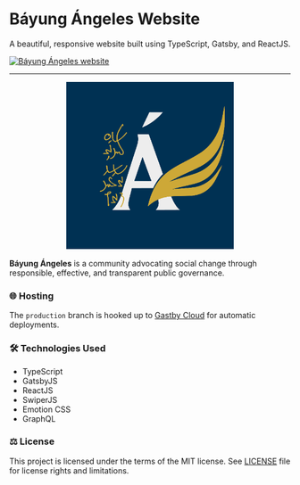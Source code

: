# Báyung Ángeles Website

A beautiful, responsive website built using TypeScript, Gatsby, and ReactJS.

[![Báyung Ángeles website](/screenshots/landing.png?raw=true)](https://bayungangeles.org/)

---

<p align="center">
  <img src="/src/images/ba-logo-bg.png?raw=true" width="300" alt="Báyung Ángeles" />
</p>

**Báyung Ángeles** is a community advocating social change through responsible, effective, and transparent public governance.

### 🌐 Hosting

The `production` branch is hooked up to [Gastby Cloud](https://www.gatsbyjs.com/products/cloud/) for automatic deployments.

### 🛠 Technologies Used

- TypeScript
- GatsbyJS
- ReactJS
- SwiperJS
- Emotion CSS
- GraphQL

### ⚖️ License

This project is licensed under the terms of the MIT license. See [LICENSE](LICENSE.md) file for license rights and limitations.
